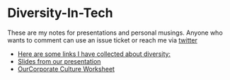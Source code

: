 # Diversity-In-Tech

These are my notes for presentations and personal musings.
Anyone who wants to comment can use an issue ticket or reach me via [twitter](http://twitter.com/miz_j)

* [Here are some links I have collected about diversity:](https://github.com/judyj/Diversity-In-Tech/blob/master/references.md)
* [Slides from our presentation](https://github.com/judyj/Diversity-In-Tech/blob/master/Lead%20the%20Charge.pdf)
* [OurCorporate Culture Worksheet](https://github.com/judyj/Diversity-In-Tech/blob/master/CorporateCultureWorksheet.pdf)

